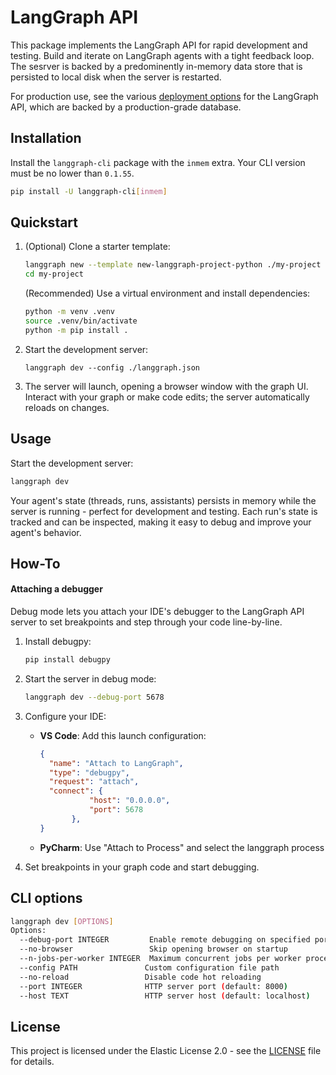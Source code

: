 # LangGraph API

This package implements the LangGraph API for rapid development and testing. Build and iterate on LangGraph agents with a tight feedback loop. The sesrver is backed by a predominently in-memory data store that is persisted to local disk when the server is restarted.

For production use, see the various [deployment options](https://langchain-ai.github.io/langgraph/concepts/deployment_options/) for the LangGraph API, which are backed by a production-grade database.

## Installation

Install the `langgraph-cli` package with the `inmem` extra. Your CLI version must be no lower than `0.1.55`.

```bash
pip install -U langgraph-cli[inmem]
```

## Quickstart

1. (Optional) Clone a starter template:

   ```bash
   langgraph new --template new-langgraph-project-python ./my-project
   cd my-project
   ```

   (Recommended) Use a virtual environment and install dependencies:

   ```bash
   python -m venv .venv
   source .venv/bin/activate
   python -m pip install .
   ```

2. Start the development server:

   ```shell
   langgraph dev --config ./langgraph.json
   ```

3. The server will launch, opening a browser window with the graph UI. Interact with your graph or make code edits; the server automatically reloads on changes.

## Usage

Start the development server:

```bash
langgraph dev
```

Your agent's state (threads, runs, assistants) persists in memory while the server is running - perfect for development and testing. Each run's state is tracked and can be inspected, making it easy to debug and improve your agent's behavior.

## How-To

#### Attaching a debugger
Debug mode lets you attach your IDE's debugger to the LangGraph API server to set breakpoints and step through your code line-by-line.

1. Install debugpy:

   ```bash
   pip install debugpy
   ```

2. Start the server in debug mode:

   ```bash
   langgraph dev --debug-port 5678
   ```

3. Configure your IDE:

   - **VS Code**: Add this launch configuration:
     ```json
     {
       "name": "Attach to LangGraph",
       "type": "debugpy",
       "request": "attach",
       "connect": {
                "host": "0.0.0.0",
                "port": 5678
            },
     }
     ```
   - **PyCharm**: Use "Attach to Process" and select the langgraph process

4. Set breakpoints in your graph code and start debugging.

## CLI options

```bash
langgraph dev [OPTIONS]
Options:
  --debug-port INTEGER         Enable remote debugging on specified port
  --no-browser                 Skip opening browser on startup
  --n-jobs-per-worker INTEGER  Maximum concurrent jobs per worker process
  --config PATH               Custom configuration file path
  --no-reload                 Disable code hot reloading
  --port INTEGER              HTTP server port (default: 8000)
  --host TEXT                 HTTP server host (default: localhost)
```

## License

This project is licensed under the Elastic License 2.0 - see the [LICENSE](./LICENSE) file for details.